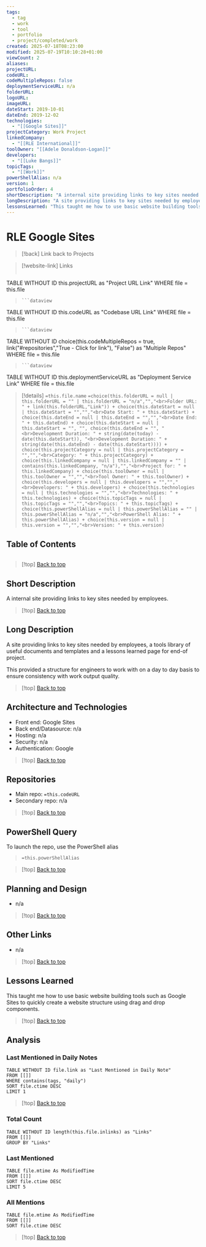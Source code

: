 ```yaml
---
tags:
  - tag
  - work
  - tool
  - portfolio
  - project/completed/work
created: 2025-07-18T08:23:00
modified: 2025-07-19T10:10:28+01:00
viewCount: 2
aliases: 
projectURL: 
codeURL: 
codeMultipleRepos: false
deploymentServiceURL: n/a
folderURL: 
logoURL: 
imageURL: 
dateStart: 2019-10-01
dateEnd: 2019-12-02
technologies:
  - "[[Google Sites]]"
projectCategory: Work Project
linkedCompany:
  - "[[RLE International]]"
toolOwner: "[[Adele Donaldson-Logan]]"
developers:
  - "[[Luke Bangs]]"
topicTags:
  - "[[Work]]"
powerShellAlias: n/a
version: 1
portfolioOrder: 4
shortDescription: "A internal site providing links to key sites needed by employees."
longDescription: "A site providing links to key sites needed by employees, a tools library of useful documents and templates and a lessons learned page for end-of project.\nThis provided a structure for engineers to work with on a day to day basis to ensure consistency with work output quality."
lessonsLearned: "This taught me how to use basic website building tools such as <span class=\"mint-link\">Google Sites</span> to quickly create a website structure using drag and drop components."
---
```

# RLE Google Sites

> [!back] Link back to <span class="mint-link">Projects</span>

>[!website-link] Links
> ```dataview
TABLE WITHOUT ID this.projectURL as "Project URL Link"
WHERE file = this.file
>```
>```dataview
TABLE WITHOUT ID this.codeURL as "Codebase URL Link"
WHERE file = this.file
>```
>```dataview
TABLE WITHOUT ID choice(this.codeMultipleRepos = true, link("#repositories","True - Click for link"), "False") as "Multiple Repos"
WHERE file = this.file
>```
>```dataview
TABLE WITHOUT ID this.deploymentServiceURL as "Deployment Service Link"
WHERE file = this.file

>[!details]  `=this.file.name`
>`=choice(this.folderURL = null | this.folderURL = "" | this.folderURL = "n/a","","<br>Folder URL: " + link(this.folderURL,"Link")) + choice(this.dateStart = null | this.dateStart = "","","<br>Date Start: " + this.dateStart) + choice(this.dateEnd = null | this.dateEnd = "","","<br>Date End: " + this.dateEnd) + choice(this.dateStart = null | this.dateStart = "", "", choice(this.dateEnd = "", "<br>Development Duration: " + string(date(today) - date(this.dateStart)), "<br>Development Duration: " + string(date(this.dateEnd) - date(this.dateStart)))) + choice(this.projectCategory = null | this.projectCategory = "","","<br>Category: " + this.projectCategory) + choice(this.linkedCompany = null | this.linkedCompany = "" | contains(this.linkedCompany, "n/a"),"","<br>Project for: " + this.linkedCompany) + choice(this.toolOwner = null | this.toolOwner = "","","<br>Tool Owner: " + this.toolOwner) + choice(this.developers = null | this.developers = "","","<br>Developers: " + this.developers) + choice(this.technologies = null | this.technologies = "","","<br>Technologies: " + this.technologies) + choice(this.topicTags = null | this.topicTags = "","","<br>Topics: " + this.topicTags) + choice(this.powerShellAlias = null | this.powerShellAlias = "" | this.powerShellAlias = "n/a","","<br>PowerShell Alias: " + this.powerShellAlias) + choice(this.version = null | this.version = "","","<br>Version: " + this.version)`

## Table of Contents

```table-of-contents
```

>[!top] [Back to top](#Table%20of%20Contents)

## Short Description

A internal site providing links to key sites needed by employees.

>[!top] [Back to top](#Table%20of%20Contents)

## Long Description

A site providing links to key sites needed by employees, a tools library of useful documents and templates and a lessons learned page for end-of project.

This provided a structure for engineers to work with on a day to day basis to ensure consistency with work output quality.

>[!top] [Back to top](#Table%20of%20Contents)

## Architecture and Technologies

- Front end: <span class="mint-link">Google Sites</span>
- Back end/Datasource: n/a
- Hosting: n/a
- Security: n/a
- Authentication: <span class="mint-link">Google</span>

>[!top] [Back to top](#Table%20of%20Contents)

## Repositories

- Main repo: `=this.codeURL`
- Secondary repo: n/a

>[!top] [Back to top](#Table%20of%20Contents)

## PowerShell Query

To launch the repo, use the <span class="mint-link">PowerShell</span> alias 

> `=this.powerShellAlias`

>[!top] [Back to top](#Table%20of%20Contents)

## Planning and Design

- n/a

>[!top] [Back to top](#Table%20of%20Contents)

## Other Links

- n/a

>[!top] [Back to top](#Table%20of%20Contents)

## Lessons Learned

This taught me how to use basic website building tools such as <span class="mint-link">Google Sites</span> to quickly create a website structure using drag and drop components.

>[!top] [Back to top](#Table%20of%20Contents)

## Analysis

### Last Mentioned in Daily Notes

```dataview
TABLE WITHOUT ID file.link as "Last Mentioned in Daily Note"
FROM [[]]
WHERE contains(tags, "daily")
SORT file.ctime DESC
LIMIT 1
```

>[!top] [Back to top](#Table%20of%20Contents)

### Total Count

```dataview
TABLE WITHOUT ID length(this.file.inlinks) as "Links"
FROM [[]]
GROUP BY "Links"
```

### Last Mentioned

```dataview
TABLE file.mtime As ModifiedTime
FROM [[]]
SORT file.ctime DESC
LIMIT 5
```

### All Mentions

```dataview
TABLE file.mtime As ModifiedTime
FROM [[]]
SORT file.ctime DESC
```

>[!top] [Back to top](#Table%20of%20Contents)